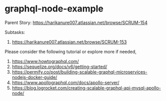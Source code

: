 # graphql-node-example

Parent Story:
  https://harikanure007.atlassian.net/browse/SCRUM-154

Subtasks:
 1. https://harikanure007.atlassian.net/browse/SCRUM-153

Please consider the following tutorial or explore more if needed,
1. https://www.howtographql.com/
2. https://sequelize.org/docs/v6/getting-started/
3. https://permify.co/post/building-scalable-graphql-microservices-nodejs-docker-guide/
4. https://www.apollographql.com/docs/apollo-server/
5. https://blog.logrocket.com/creating-scalable-graphql-api-mysql-apollo-node/
